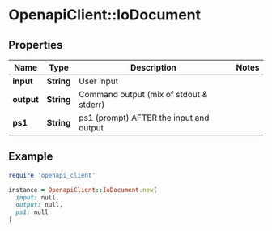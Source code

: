 # OpenapiClient::IoDocument

## Properties

| Name | Type | Description | Notes |
| ---- | ---- | ----------- | ----- |
| **input** | **String** | User input |  |
| **output** | **String** | Command output (mix of stdout &amp; stderr) |  |
| **ps1** | **String** | ps1 (prompt) AFTER the input and output |  |

## Example

```ruby
require 'openapi_client'

instance = OpenapiClient::IoDocument.new(
  input: null,
  output: null,
  ps1: null
)
```

